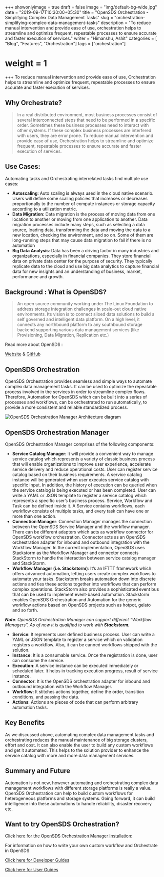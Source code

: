 +++
showonlyimage = true
draft = false
image = "img/default-bg-wide.jpg"
date = "2019-09-17T10:30:00+05:30"
title = "OpenSDS Orchestration - Simplifying Complex Data Management Tasks"
slug = "orchestration-simplifying-complex-data-management-tasks"
description = "To reduce manual intervention and provide ease of use, orchestration helps to streamline and optimize frequent, repeatable processes to ensure accurate and faster execution of services."
writer = "Himanshu, Ashit"
categories = [ "Blog", "Features", "Orchestration"]
tags = ["orchestration"]
# weight = 1
+++
To reduce manual intervention and provide ease of use, Orchestration helps to streamline and optimize frequent, repeatable processes to ensure accurate and faster execution of services.
<!--more-->
## Why Orchestrate?
> In a real distributed environment, most business processes consist of several interconnected steps that need to be performed in a specific order. Sometimes these business processes need to interact with other systems. If these complex business processes are interfered with users, they are error prone. To reduce manual intervention and provide ease of use, Orchestration helps to streamline and optimize frequent, repeatable processes to ensure accurate and faster execution of services.  

## Use Cases:
Automating tasks and Orchestrating interrelated tasks find multiple use cases:  

- **Autoscaling**: Auto scaling is always used in the cloud native scenario. Users will define some scaling policies that increases or decreases proportionally to the number of compute instances or storage capacity according to a utilization metric.
- **Data Migration**: Data migration is the process of moving data from one location to another or moving from one application to another. Data migration processes include many steps, such as selecting a data source, loading data, transforming the data and moving the data to a new location, checking the environment, and so on. Some of them are long-running steps that may cause data migration to fail if there is no automation
- **Big Data Analysis**: Data has been a driving factor in many industries and organizations, especially in financial companies. They store financial data on private data center for the purpose of security. They typically replicate data to the cloud and use big data analytics to capture financial data for new insights and an understanding of business, market, performance and growth.

## Background : What is OpenSDS?
> An open source community working under The Linux Foundation to address storage integration challenges in scale-out cloud native environments. Its vision is to connect siloed data solutions to build a self governed and intelligent data platform. On a high level, it connects any northbound platform to any southbound storage backend supporting various data management services (like Provisioning, Data Migration, Replication etc.)  

Read more about OpenSDS :  

[Website](https://www.opensds.io/) & [GitHub](https://github.com/opensds)

## OpenSDS Orchestration  

OpenSDS Orchestration provides seamless and simple ways to automate complex data management tasks. It can be used to optimize the repeatable process involved in the services in order to streamline complex flows. Therefore, Automation for OpenSDS which can be built into a series of processes and workflows, can be orchestrated to run automatically, to provide a more consistent and reliable standardized process.  

![OpenSDS Orchestration Manager Architecture diagram](/img/orchestration-arch-design.png)

## OpenSDS Orchestration Manager

OpenSDS Orchestration Manager comprises of the following components:  

- **Service Catalog Manager**: It will provide a convenient way to manage service catalog which represents a variety of classic business process that will enable organizations to improve user experience, accelerate service delivery and reduce operational costs. User can register service catalog based on their business requirements. A service catalog instance will be generated when user executes service catalog with specific input. In addition, the history of execution can be queried when the service catalog is being executed or has been completed. User can write a YAML or JSON template to register a service catalog which represents a specific user’s business process. Service, Workflow and Task can be defined inside it. A Service contains workflows, each workflow consists of multiple tasks, and every task can have one or more than one action.
- **Connection Manager**: Connection Manager manages the connection between the OpenSDS Service Manager and the workflow manager. There can be different adapters which acts as workflow connector for OpenSDS workflow orchestration. Connector acts as an OpenSDS orchestration adapter for inbound and outbound integration with the Workflow Manager. In the current implementation, OpenSDS uses Stackstorm as the Workflow Manager and connector connects StackStorm to handle the interaction between service catalog manager and StackStorm.
- **Workflow Manager (i.e. Stackstorm)**: It’s an IFTTT framework which offers advanced automation, letting users create complex workflows to automate your tasks. Stackstorm breaks automation down into discrete actions and ties these actions together into workflows that can perform complex operations. StackStorm also provides a sophisticated event bus that can be used to implement event-based automation. Stackstorm enables OpenSDS Orchestration and Automation for the generic workflow actions based on OpenSDS projects such as hotpot, gelato and so forth.  

_**Note**: OpenSDS Orchestration Manager can support different “Workflow Managers”. As of now it is qualified to work with **Stackstorm**._  

- **Service**: It represents user defined business process. User can write a YAML or JSON template to register a service which on validation registers a workflow. Also, it can be canned workflows shipped with the solution.
- **Instance**: It is a consumable service. Once the registration is done, user can consume the service.
- **Execution**: A service instance can be executed immediately or scheduled later. It helps in tracking execution progress, result of service instance.
- **Connector**: It is the OpenSDS orchestration adapter for inbound and outbound integration with the Workflow Manager.
- **Workflow**: It stitches actions together, define the order, transition conditions, and passing the data.
- **Actions**: Actions are pieces of code that can perform arbitrary automation tasks.  

## Key Benefits  

As we discussed above, automating complex data management tasks and orchestrating reduces the manual maintenance of big storage clusters, effort and cost. It can also enable the user to build any custom workflows and get it automated. This helps to the solution provider to enhance the service catalog with more and more data management services.  

## Summary and Future  

Automation is not new, however automating and orchestrating complex data management workflows with different storage platforms is really a value. OpenSDS Orchestration can help to build custom workflows for heterogeneous platforms and storage systems. Going forward, it can build intelligence into these automations to handle reliability, disaster recovery etc.  

## Want to try OpenSDS Orchestration?  

[Click here for the OpenSDS Orchestration Manager Installation:](https://github.com/opensds/orchestration/blob/master/docs/INSTALL.md)

For information on how to write your own custom workflow and Orchestrate in OpenSDS  

[Click here for Developer Guides](https://github.com/opensds/documentation/tree/master/readthedocs/starterguides/developerguides)  

[Click here for User Guides](https://github.com/opensds/documentation/blob/master/readthedocs/starterguides/userguides/Orchestration_UserGuide.md)
